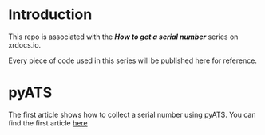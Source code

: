 # Introduction

This repo is associated with the ***How to get a serial number*** series on xrdocs.io.

Every piece of code used in this series will be published here for reference.

# pyATS

The first article shows how to collect a serial number using pyATS. You can find the first article [here](https://xrdocs.io/programmability/tutorials/how-to-get-a-serial-number-pyats/)
